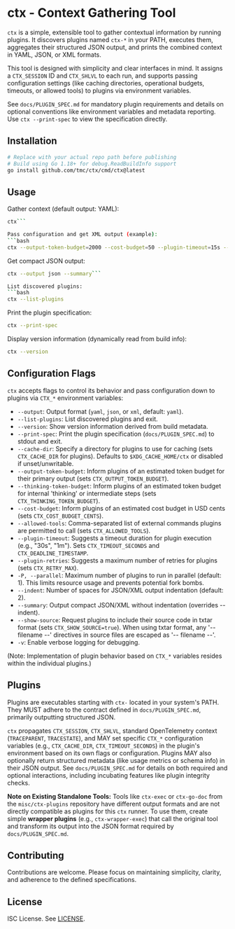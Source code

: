 # ctx - Context Gathering Tool

`ctx` is a simple, extensible tool to gather contextual information by running plugins. It discovers plugins named `ctx-*` in your PATH, executes them, aggregates their structured JSON output, and prints the combined context in YAML, JSON, or XML formats.

This tool is designed with simplicity and clear interfaces in mind. It assigns a `CTX_SESSION` ID and `CTX_SHLVL` to each run, and supports passing configuration settings (like caching directories, operational budgets, timeouts, or allowed tools) to plugins via environment variables.

See `docs/PLUGIN_SPEC.md` for mandatory plugin requirements and details on optional conventions like environment variables and metadata reporting. Use `ctx --print-spec` to view the specification directly.

## Installation

```bash
# Replace with your actual repo path before publishing
# Build using Go 1.18+ for debug.ReadBuildInfo support
go install github.com/tmc/ctx/cmd/ctx@latest
```

## Usage

Gather context (default output: YAML):
```bash
ctx```

Pass configuration and get XML output (example):
```bash
ctx --output-token-budget=2000 --cost-budget=50 --plugin-timeout=15s --output xml
```

Get compact JSON output:
```bash
ctx --output json --summary```

List discovered plugins:
```bash
ctx --list-plugins
```

Print the plugin specification:
```bash
ctx --print-spec
```

Display version information (dynamically read from build info):
```bash
ctx --version
```

## Configuration Flags

`ctx` accepts flags to control its behavior and pass configuration down to plugins via `CTX_*` environment variables:

*   `--output`: Output format (`yaml`, `json`, or `xml`, default: `yaml`).
*   `--list-plugins`: List discovered plugins and exit.
*   `--version`: Show version information derived from build metadata.
*   `--print-spec`: Print the plugin specification (`docs/PLUGIN_SPEC.md`) to stdout and exit.
*   `--cache-dir`: Specify a directory for plugins to use for caching (sets `CTX_CACHE_DIR` for plugins). Defaults to `$XDG_CACHE_HOME/ctx` or disabled if unset/unwritable.
*   `--output-token-budget`: Inform plugins of an estimated token budget for their primary output (sets `CTX_OUTPUT_TOKEN_BUDGET`).
*   `--thinking-token-budget`: Inform plugins of an estimated token budget for internal 'thinking' or intermediate steps (sets `CTX_THINKING_TOKEN_BUDGET`).
*   `--cost-budget`: Inform plugins of an estimated cost budget in USD cents (sets `CTX_COST_BUDGET_CENTS`).
*   `--allowed-tools`: Comma-separated list of external commands plugins are permitted to call (sets `CTX_ALLOWED_TOOLS`).
*   `--plugin-timeout`: Suggests a timeout duration for plugin execution (e.g., "30s", "1m"). Sets `CTX_TIMEOUT_SECONDS` and `CTX_DEADLINE_TIMESTAMP`.
*   `--plugin-retries`: Suggests a maximum number of retries for plugins (sets `CTX_RETRY_MAX`).
*   `-P, --parallel`: Maximum number of plugins to run in parallel (default: 1). This limits resource usage and prevents potential fork bombs.
*   `--indent`: Number of spaces for JSON/XML output indentation (default: 2).
*   `--summary`: Output compact JSON/XML without indentation (overrides --indent).
*   `--show-source`: Request plugins to include their source code in txtar format (sets `CTX_SHOW_SOURCE=true`). When using txtar format, any '-- filename --' directives in source files are escaped as '\-- filename --'.
*   `-v`: Enable verbose logging for debugging.

(Note: Implementation of plugin behavior based on `CTX_*` variables resides within the individual plugins.)

## Plugins

Plugins are executables starting with `ctx-` located in your system's PATH. They MUST adhere to the contract defined in `docs/PLUGIN_SPEC.md`, primarily outputting structured JSON.

`ctx` propagates `CTX_SESSION`, `CTX_SHLVL`, standard OpenTelemetry context (`TRACEPARENT`, `TRACESTATE`), and MAY set specific `CTX_*` configuration variables (e.g., `CTX_CACHE_DIR`, `CTX_TIMEOUT_SECONDS`) in the plugin's environment based on its own flags or configuration. Plugins MAY also optionally return structured metadata (like usage metrics or schema info) in their JSON output. See `docs/PLUGIN_SPEC.md` for details on both required and optional interactions, including incubating features like plugin integrity checks.

**Note on Existing Standalone Tools:** Tools like `ctx-exec` or `ctx-go-doc` from the `misc/ctx-plugins` repository have different output formats and are not directly compatible as plugins for this `ctx` runner. To use them, create simple **wrapper plugins** (e.g., `ctx-wrapper-exec`) that call the original tool and transform its output into the JSON format required by `docs/PLUGIN_SPEC.md`.

## Contributing

Contributions are welcome. Please focus on maintaining simplicity, clarity, and adherence to the defined specifications.

## License

ISC License. See [LICENSE](LICENSE).


